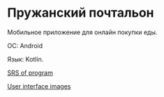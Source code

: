 # Пружанский почтальон

Мобильное приложение для онлайн покупки еды.

ОС: Android  

Язык: Kotlin.  

[SRS of program](https://github.com/F1REX9/lab2project/blob/main/requirements/SRS.md)

[User interface images](https://github.com/F1REX9/lab2project/tree/main/mocaps)
